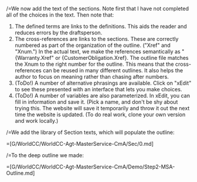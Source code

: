 /=We now add the text of the sections.  Note first that I have not completed all of the choices in the text.  Then note that:<ol><li>The defined terms are links to the definitions.  This aids the reader and reduces errors by the draftsperson.<li>The cross-references are links to the sections.  These are correctly numbered as part of the organization of the outline.  ("Xref" and "Xnum.")  In the actual text, we make the references semantically as "{Warranty.Xref" or {CustomerObligation.Xref}.  The outline file matches the Xnum to the right number for the outline.  This means that the cross-references can be reused in many different outlines.  It also helps the author to focus on meaning rather than chasing after numbers.<li>(ToDo!) A number of alternative phrasings are available. Click on "xEdit" to see these presented with an interface that lets you make choices.<li>(ToDo!) A number of variables are also parameterized.  In xEdit, you can fill in information and save it.  (Pick a name, and don't be shy about trying this.  The website will save it temporarily and throw it out the next time the website is updated. (To do real work, clone your own version and work locally.)</ol>

/=We add the library of Section texts, which will populate the outline:

=[G/WorldCC/WorldCC-Agt-MasterService-CmA/Sec/0.md]

/=To the deep outline we made:

=[G/WorldCC/WorldCC-Agt-MasterService-CmA/Demo/Step2-MSA-Outline.md]